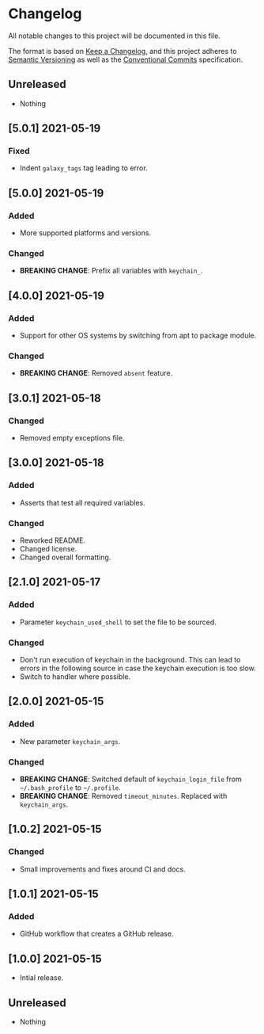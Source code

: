 # Changelog

All notable changes to this project will be documented in this file.

The format is based on [Keep a Changelog](https://keepachangelog.com/en/1.0.0/),
and this project adheres to [Semantic Versioning](https://semver.org/spec/v2.0.0.html)
as well as the [Conventional Commits](https://www.conventionalcommits.org) 
specification.

## Unreleased

* Nothing

## [5.0.1] 2021-05-19

### Fixed

* Indent `galaxy_tags` tag leading to error.

## [5.0.0] 2021-05-19

### Added

* More supported platforms and versions.

### Changed

* **BREAKING CHANGE**: Prefix all variables with `keychain_`.

## [4.0.0] 2021-05-19

### Added

* Support for other OS systems by switching from apt to package module.

### Changed

* **BREAKING CHANGE**: Removed `absent` feature.

## [3.0.1] 2021-05-18

### Changed

* Removed empty exceptions file.

## [3.0.0] 2021-05-18

### Added

* Asserts that test all required variables.

### Changed

* Reworked README.
* Changed license.
* Changed overall formatting.

## [2.1.0] 2021-05-17

### Added

* Parameter `keychain_used_shell` to set the file to be sourced.

### Changed

* Don't run execution of keychain in the background. This can lead to errors in
  the following source in case the keychain execution is too slow.
* Switch to handler where possible.

## [2.0.0] 2021-05-15

### Added

* New parameter `keychain_args`.

### Changed

* **BREAKING CHANGE**: Switched default of `keychain_login_file` from `~/.bash_profile`
  to `~/.profile`.
* **BREAKING CHANGE**: Removed `timeout_minutes`. Replaced with `keychain_args`.

## [1.0.2] 2021-05-15 

### Changed

* Small improvements and fixes around CI and docs.

## [1.0.1] 2021-05-15 

### Added

* GitHub workflow that creates a GitHub release.

## [1.0.0] 2021-05-15 

* Intial release.

## Unreleased

* Nothing
